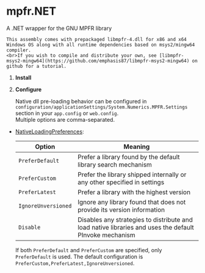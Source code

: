 # mpfr.NET

A .NET wrapper for the GNU MPFR library

    This assembly comes with prepackaged libmpfr-4.dll for x86 and x64 Windows OS along with all runtime dependencies based on msys2/mingw64 compiler.
    <br>If you wish to compile and distribute your own, see [libmpfr-msys2-mingw64](https://github.com/emphasis87/libmpfr-msys2-mingw64) on github for a tutorial.

1. **Install**

2. **Configure**

    Native dll pre-loading behavior can be configured in `configuration/applicationSettings/System.Numerics.MPFR.Settings` section in your `app.config` or `web.config`.
    <br>Multiple options are comma-separated.

  * [NativeLoadingPreferences](https://github.com/emphasis87/mpfr.NET/blob/master/src/System.Numerics.MPFR/NativeLoadingPreferences.cs):

    | Option              | Meaning |
    | ------------------- | ------- |
    | `PreferDefault`     | Prefer a library found by the default library search mechanism |
    | `PreferCustom`      | Prefer the library shipped internally or any other specified in settings |
    | `PreferLatest`      | Prefer a library with the highest version |
    | `IgnoreUnversioned` | Ignore any library found that does not provide its version information |
    | `Disable`           | Disables any strategies to distribute and load native libraries and uses the default PInvoke mechanism |

    If both `PreferDefault` and `PreferCustom` are specified, only `PreferDefault` is used.
    The default configuration is `PreferCustom,PreferLatest,IgnoreUnversioned`.
